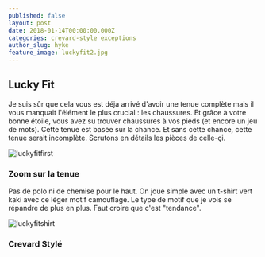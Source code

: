 ```yaml
---
published: false
layout: post
date: 2018-01-14T00:00:00.000Z
categories: crevard-style exceptions
author_slug: hyke
feature_image: luckyfit2.jpg
---
```

## Lucky Fit

Je suis sûr que cela vous est déja arrivé d'avoir une tenue complète mais il vous manquait l'élément le plus crucial : les chaussures. Et grâce à votre bonne étoile, vous avez su trouver chaussures à vos pieds (et encore un jeu de mots). Cette tenue est basée sur la chance. Et sans cette chance, cette tenue serait incomplète. Scrutons en détails les pièces de celle-çi.

![luckyfitfirst]({{site.url}}/{{site.baseurl}}img/luckyfitfirst.png)

### Zoom sur la tenue

Pas de polo ni de chemise pour le haut. On joue simple avec un t-shirt vert kaki avec ce léger motif camouflage. Le type de motif que je vois se répandre de plus en plus. Faut croire que c'est "tendance".

![luckyfitshirt]({{site.url}}/{{site.baseurl}}img/luckyfitshirt.png)

### Crevard Stylé